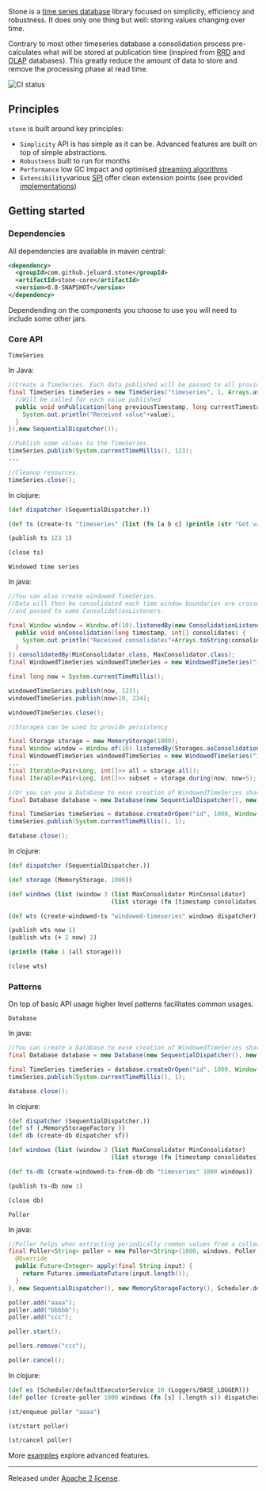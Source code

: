 Stone is a [time series database](http://en.wikipedia.org/wiki/Time_series_database) library focused on simplicity, efficiency and robustness. It does only one thing but well: storing values changing over time.

Contrary to most other timeseries database a consolidation process pre-calculates what will be stored at publication time (inspired from [RRD](http://oss.oetiker.ch/rrdtool/) and [OLAP](http://en.wikipedia.org/wiki/Online_Analytical_Processing) databases).
This greatly reduce the amount of data to store and remove the processing phase at read time.

![CI status](https://travis-ci.org/jeluard/stone.png?branch=master)

## Principles

```stone``` is built around key principles:

* ```Simplicity``` API is has simple as it can be. Advanced features are built on top of simple abstractions.
* ```Robustness``` built to run for months 
* ```Performance``` low GC impact and optimised [streaming algorithms](http://en.wikipedia.org/wiki/Streaming_algorithm)
* ```Extensibility```various [SPI](http://en.wikipedia.org/wiki/Service_provider_interface) offer clean extension points (see provided [implementations](implementations))

## Getting started

### Dependencies

All dependencies are available in maven central:

```xml
<dependency>
  <groupId>com.github.jeluard.stone</groupId>
  <artifactId>stone-core</artifactId>
  <version>0.8-SNAPSHOT</version>
</dependency>
```

Dependending on the components you choose to use you will need to include some other jars.

### Core API

```TimeSeries```

In Java:

```java
//Create a TimeSeries. Each data published will be passed to all provided Listener.
final TimeSeries timeSeries = new TimeSeries("timeseries", 1, Arrays.asList(new Listener() {
  //Will be called for each value published
  public void onPublication(long previousTimestamp, long currentTimestamp, int value) {
    System.out.println("Received value"+value);
  }
}),new SequentialDispatcher());

//Publish some values to the TimeSeries.
timeSeries.publish(System.currentTimeMillis(), 123);
...

//Cleanup resources.
timeSeries.close();
```

In clojure:

```clojure
(def dispatcher (SequentialDispatcher.))

(def ts (create-ts "timeseries" (list (fn [a b c] (println (str "Got value " c)))) dispatcher))

(publish ts 123 1)

(close ts)
```

```Windowed time series```

In java:

```java
//You can also create windowed TimeSeries.
//Data will then be consolidated each time window boundaries are crossed using Consolidators
//and passed to some ConsolidationListeners.

final Window window = Window.of(10).listenedBy(new ConsolidationListener(){
  public void onConsolidation(long timestamp, int[] consolidates) {
    System.out.println("Received consolidates"+Arrays.toString(consolidates));
  }
}).consolidatedBy(MinConsolidator.class, MaxConsolidator.class);
final WindowedTimeSeries windowedTimeSeries = new WindowedTimeSeries("id", 1, Arrays.asList(window), new SequentialDispatcher());

final long now = System.currentTimeMillis();

windowedTimeSeries.publish(now, 123);
windowedTimeSeries.publish(now+10, 234);

windowedTimeSeries.close();

//Storages can be used to provide persistency

final Storage storage = new MemoryStorage(1000);
final Window window = Window.of(10).listenedBy(Storages.asConsolidationListener(storage, Logger.getAnonymousLogger())).consolidatedBy(MaxConsolidator.class);
final WindowedTimeSeries windowedTimeSeries = new WindowedTimeSeries("id", 1, Arrays.asList(window), new SequentialDispatcher());
...
final Iterable<Pair<Long, int[]>> all = storage.all();
final Iterable<Pair<Long, int[]>> subset = storage.during(now, now+5);

//Or you can you a Database to ease creation of WindowedTimeSeries sharing a StorageFactory and a Dispatcher
final Database database = new Database(new SequentialDispatcher(), new MemoryStorageFactory());

final TimeSeries timeSeries = database.createOrOpen("id", 1000, Window.of(10).consolidatedBy(MaxConsolidator.class));
timeSeries.publish(System.currentTimeMillis(), 1);

database.close();
```

In clojure:

```clojure
(def dispatcher (SequentialDispatcher.))

(def storage (MemoryStorage. 1000))

(def windows (list (window 3 (list MaxConsolidator MinConsolidator)
                             (list storage (fn [timestamp consolidates] (println (str "Got consolidates " consolidates)))))))

(def wts (create-windowed-ts "windowed-timeseries" windows dispatcher))

(publish wts now 1)
(publish wts (+ 2 now) 2)

(println (take 1 (all storage)))

(close wts)
```

### Patterns

On top of basic API usage higher level patterns facilitates common usages.

```Database```

In java:

```java
//You can create a Database to ease creation of WindowedTimeSeries sharing a StorageFactory and a Dispatcher
final Database database = new Database(new SequentialDispatcher(), new MemoryStorageFactory());

final TimeSeries timeSeries = database.createOrOpen("id", 1000, Window.of(10).consolidatedBy(MaxConsolidator.class));
timeSeries.publish(System.currentTimeMillis(), 1);

database.close();
```

In clojure:

```clojure
(def dispatcher (SequentialDispatcher.))
(def sf (.MemoryStorageFactory ))
(def db (create-db dispatcher sf))

(def windows (list (window 3 (list MaxConsolidator MinConsolidator)
                             (list storage (fn [timestamp consolidates] (println (str "Got consolidates " consolidates)))))))

(def ts-db (create-windowed-ts-from-db db "timeseries" 1000 windows))

(publish ts-db now 1)

(close db)
```

```Poller```

In java:

```java
//Poller helps when extracting periodically common values from a collection of resources
final Poller<String> poller = new Poller<String>(1000, windows, Poller.<String>defaultIdExtractor(), new Function<String, Future<Integer>>() {
  @Override
  public Future<Integer> apply(final String input) {
    return Futures.immediateFuture(input.length());
  }
}, new SequentialDispatcher(), new MemoryStorageFactory(), Scheduler.defaultExecutorService(10, Loggers.BASE_LOGGER));

poller.add("aaaa");
poller.add("bbbbb");
poller.add("ccc");

poller.start();

pollers.remove("ccc");

poller.cancel();
```

In clojure:

```clojure
(def es (Scheduler/defaultExecutorService 10 (Loggers/BASE_LOGGER)))
(def poller (create-poller 1000 windows (fn [s] (.length s)) dispatcher sf es))

(st/enqueue poller "aaaa")

(st/start poller)

(st/cancel poller)
```

More [examples](examples/src/test) explore advanced features.

---

Released under [Apache 2 license](http://www.apache.org/licenses/LICENSE-2.0.html).
